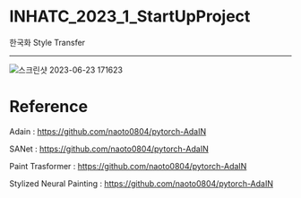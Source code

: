 # INHATC_2023_1_StartUpProject

한국화 Style Transfer

* * *




![스크린샷 2023-06-23 171623](https://github.com/startedourmission/INHATC_2023_1_StartUpProject/assets/53049011/c7e1d87c-957c-4a0f-85f2-6cb84660358d)




# Reference

Adain : https://github.com/naoto0804/pytorch-AdaIN


SANet : https://github.com/naoto0804/pytorch-AdaIN


Paint Trasformer : https://github.com/naoto0804/pytorch-AdaIN


Stylized Neural Painting :  https://github.com/naoto0804/pytorch-AdaIN
